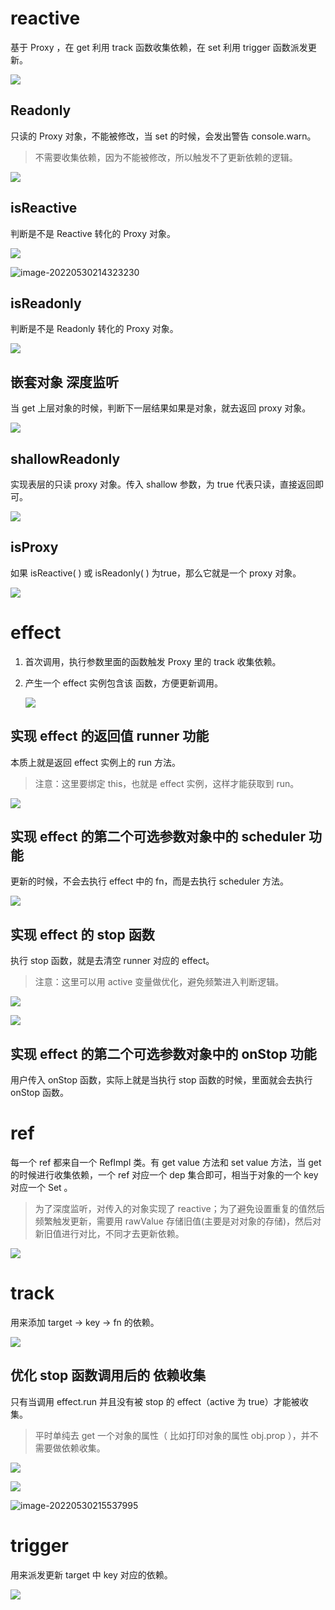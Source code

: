 #	reactive

基于 Proxy ，在 get 利用 track 函数收集依赖，在 set 利用 trigger 函数派发更新。

![](https://raw.githubusercontent.com/qiulengshuo/images/master/20220528204400.png)

##	Readonly

只读的 Proxy 对象，不能被修改，当 set 的时候，会发出警告 console.warn。

> 不需要收集依赖，因为不能被修改，所以触发不了更新依赖的逻辑。

![](https://raw.githubusercontent.com/qiulengshuo/images/master/20220530214103.png)

##	isReactive

判断是不是 Reactive 转化的 Proxy 对象。

![](https://raw.githubusercontent.com/qiulengshuo/images/master/20220530214211.png)

![image-20220530214323230](C:\Users\HP\AppData\Roaming\Typora\typora-user-images\image-20220530214323230.png)

##	isReadonly

判断是不是 Readonly 转化的 Proxy 对象。

![](https://raw.githubusercontent.com/qiulengshuo/images/master/20220530214508.png)

##	嵌套对象 深度监听

当 get 上层对象的时候，判断下一层结果如果是对象，就去返回 proxy 对象。

![](https://raw.githubusercontent.com/qiulengshuo/images/master/20220531200438.png)

##	shallowReadonly

实现表层的只读 proxy 对象。传入 shallow 参数，为 true 代表只读，直接返回即可。

![](https://raw.githubusercontent.com/qiulengshuo/images/master/20220531200504.png)

##	isProxy

如果 isReactive( ) 或 isReadonly( ) 为true，那么它就是一个 proxy 对象。

![](https://raw.githubusercontent.com/qiulengshuo/images/master/20220531200527.png)

#	effect

1. 首次调用，执行参数里面的函数触发 Proxy 里的 track 收集依赖。

2. 产生一个 effect 实例包含该 函数，方便更新调用。

   ![](https://raw.githubusercontent.com/qiulengshuo/images/master/20220528204424.png)

##	实现 effect 的返回值 runner 功能

本质上就是返回 effect 实例上的 run 方法。

> 注意：这里要绑定 this，也就是 effect 实例，这样才能获取到 run。

![](https://raw.githubusercontent.com/qiulengshuo/images/master/20220529171359.png)

##	实现 effect 的第二个可选参数对象中的 scheduler 功能

更新的时候，不会去执行 effect 中的 fn，而是去执行 scheduler 方法。

![](https://raw.githubusercontent.com/qiulengshuo/images/master/20220529171757.png)

##	实现 effect 的 stop 函数

执行 stop 函数，就是去清空 runner 对应的 effect。

> 注意：这里可以用 active 变量做优化，避免频繁进入判断逻辑。

![](https://raw.githubusercontent.com/qiulengshuo/images/master/20220529172558.png)

![](https://raw.githubusercontent.com/qiulengshuo/images/master/20220529172127.png)

##	实现 effect 的第二个可选参数对象中的 onStop 功能

用户传入 onStop 函数，实际上就是当执行 stop 函数的时候，里面就会去执行 onStop 函数。

#	ref

每一个 ref 都来自一个 RefImpl 类。有 get value 方法和 set value 方法，当 get 的时候进行收集依赖，一个 ref 对应一个 dep 集合即可，相当于对象的一个 key 对应一个 Set 。

> 为了深度监听，对传入的对象实现了 reactive；为了避免设置重复的值然后频繁触发更新，需要用 rawValue 存储旧值(主要是对对象的存储)，然后对新旧值进行对比，不同才去更新依赖。

![](https://raw.githubusercontent.com/qiulengshuo/images/master/20220531200635.png)

#	track

用来添加 target -> key -> fn 的依赖。

![](https://raw.githubusercontent.com/qiulengshuo/images/master/20220528204500.png)

##	优化 stop 函数调用后的 依赖收集

只有当调用 effect.run 并且没有被 stop 的 effect（active 为 true）才能被收集。

> 平时单纯去 get 一个对象的属性（ 比如打印对象的属性 obj.prop ），并不需要做依赖收集。

![](https://raw.githubusercontent.com/qiulengshuo/images/master/20220530215457.png)

![](https://raw.githubusercontent.com/qiulengshuo/images/master/20220530215641.png)

![image-20220530215537995](C:\Users\HP\AppData\Roaming\Typora\typora-user-images\image-20220530215537995.png)

#	trigger

用来派发更新 target 中 key 对应的依赖。

![](https://raw.githubusercontent.com/qiulengshuo/images/master/20220528204512.png)